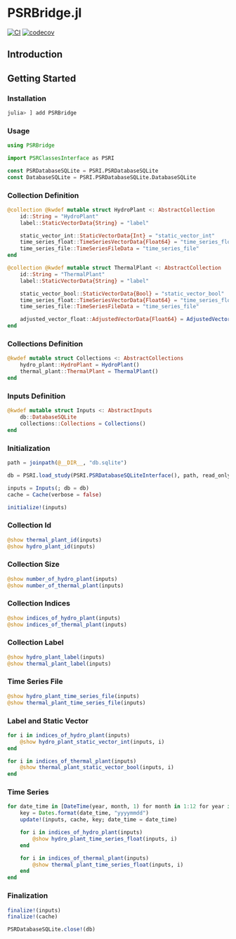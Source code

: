 # PSRBridge.jl

[![CI](https://github.com/psrenergy/PSRBridge.jl/actions/workflows/CI.yml/badge.svg)](https://github.com/psrenergy/PSRBridge.jl/actions/workflows/CI.yml)
[![codecov](https://codecov.io/gh/psrenergy/PSRBridge.jl/graph/badge.svg?token=7tA9ajgsLf)](https://codecov.io/gh/psrenergy/PSRBridge.jl)

## Introduction

## Getting Started

### Installation

```julia
julia> ] add PSRBridge
```

### Usage

```julia
using PSRBridge

import PSRClassesInterface as PSRI

const PSRDatabaseSQLite = PSRI.PSRDatabaseSQLite
const DatabaseSQLite = PSRI.PSRDatabaseSQLite.DatabaseSQLite
```

### Collection Definition

```julia
@collection @kwdef mutable struct HydroPlant <: AbstractCollection
    id::String = "HydroPlant"
    label::StaticVectorData{String} = "label"

    static_vector_int::StaticVectorData{Int} = "static_vector_int"
    time_series_float::TimeSeriesVectorData{Float64} = "time_series_float"
    time_series_file::TimeSeriesFileData = "time_series_file"
end

@collection @kwdef mutable struct ThermalPlant <: AbstractCollection
    id::String = "ThermalPlant"
    label::StaticVectorData{String} = "label"

    static_vector_bool::StaticVectorData{Bool} = "static_vector_bool"
    time_series_float::TimeSeriesVectorData{Float64} = "time_series_float"
    time_series_file::TimeSeriesFileData = "time_series_file"

    adjusted_vector_float::AdjustedVectorData{Float64} = AdjustedVectorData{Float64}()
end
```

### Collections Definition

```julia
@kwdef mutable struct Collections <: AbstractCollections
    hydro_plant::HydroPlant = HydroPlant()
    thermal_plant::ThermalPlant = ThermalPlant()
end
```

### Inputs Definition

```julia
@kwdef mutable struct Inputs <: AbstractInputs
    db::DatabaseSQLite
    collections::Collections = Collections()
end
```

### Initialization

```julia
path = joinpath(@__DIR__, "db.sqlite")

db = PSRI.load_study(PSRI.PSRDatabaseSQLiteInterface(), path, read_only = true)

inputs = Inputs(; db = db)
cache = Cache(verbose = false)

initialize!(inputs)
```

### Collection Id

```julia
@show thermal_plant_id(inputs)
@show hydro_plant_id(inputs)
```

### Collection Size

```julia
@show number_of_hydro_plant(inputs)
@show number_of_thermal_plant(inputs)
```

### Collection Indices

```julia
@show indices_of_hydro_plant(inputs)
@show indices_of_thermal_plant(inputs)
```

### Collection Label

```julia
@show hydro_plant_label(inputs)
@show thermal_plant_label(inputs)
```

### Time Series File

```julia
@show hydro_plant_time_series_file(inputs)
@show thermal_plant_time_series_file(inputs)
```

### Label and Static Vector

```julia
for i in indices_of_hydro_plant(inputs)
    @show hydro_plant_static_vector_int(inputs, i)
end

for i in indices_of_thermal_plant(inputs)
    @show thermal_plant_static_vector_bool(inputs, i)
end
```

### Time Series

```julia
for date_time in [DateTime(year, month, 1) for month in 1:12 for year in 2000:2005]
    key = Dates.format(date_time, "yyyymmdd")
    update!(inputs, cache, key; date_time = date_time)

    for i in indices_of_hydro_plant(inputs)
        @show hydro_plant_time_series_float(inputs, i)
    end

    for i in indices_of_thermal_plant(inputs)
        @show thermal_plant_time_series_float(inputs, i)
    end
end
```

### Finalization

```julia
finalize!(inputs)
finalize!(cache)

PSRDatabaseSQLite.close!(db)
```